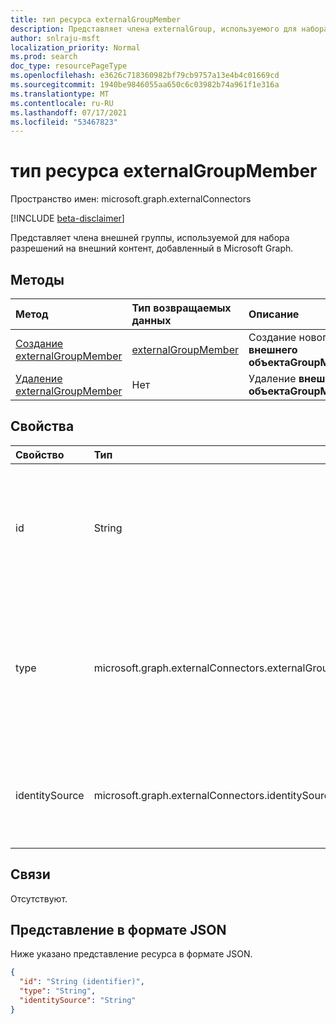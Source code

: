 ```yaml
---
title: тип ресурса externalGroupMember
description: Представляет члена externalGroup, используемого для набора разрешений на внешний контент, добавленный в Microsoft Graph.
author: snlraju-msft
localization_priority: Normal
ms.prod: search
doc_type: resourcePageType
ms.openlocfilehash: e3626c718360982bf79cb9757a13e4b4c01669cd
ms.sourcegitcommit: 1940be9846055aa650c6c03982b74a961f1e316a
ms.translationtype: MT
ms.contentlocale: ru-RU
ms.lasthandoff: 07/17/2021
ms.locfileid: "53467823"
---
```

# <a name="externalgroupmember-resource-type"></a>тип ресурса externalGroupMember

Пространство имен: microsoft.graph.externalConnectors

[!INCLUDE [beta-disclaimer](../../includes/beta-disclaimer.md)]

Представляет члена внешней [](externalconnectors-externalgroup.md) группы, используемой для набора разрешений на внешний контент, добавленный в Microsoft Graph.

## <a name="methods"></a>Методы

| Метод                                                              | Тип возвращаемых данных         | Описание                              |
|:--------------------------------------------------------------------|:--------------------|:-----------------------------------------|
| [Создание externalGroupMember](../api/externalconnectors-externalgroup-post-members.md) | [externalGroupMember](../resources/externalconnectors-externalgroupmember.md) | Создание нового **внешнего объектаGroupMember.** |
| [Удаление externalGroupMember](../api/externalconnectors-externalgroupmember-delete.md)  | Нет                | Удаление **внешнего объектаGroupMember.**   |

## <a name="properties"></a>Свойства

| Свойство       | Тип                    | Описание                                                          |
|:---------------|:------------------------|:---------------------------------------------------------------------|
| id             | String                  | Уникальный ID участника. Это будет objectId в случае Azure Active Directory пользователей или групп и **id** свойства **externalGroup** в случае внешних групп.                                    |
| type           | microsoft.graph.externalConnectors.externalGroupMemberType | Тип участника, добавленного во внешнюю группу. Возможные значения: или когда identitySource является и только `user` `group`  `azureActiveDirectory` `group` тогда, когда **identitySource** `external` является . |
| identitySource | microsoft.graph.externalConnectors.identitySourceType      | Источник удостоверений, к которой принадлежит член. Возможные значения: `azureActiveDirectory`, `external`.                                                                                         |

## <a name="relationships"></a>Связи

Отсутствуют.

## <a name="json-representation"></a>Представление в формате JSON

Ниже указано представление ресурса в формате JSON.
<!-- {
  "blockType": "resource",
  "keyProperty": "id",
  "@odata.type": "microsoft.graph.externalConnectors.externalGroupMember",
  "openType": false
}
-->

``` json
{
  "id": "String (identifier)",
  "type": "String",
  "identitySource": "String"
}
```
